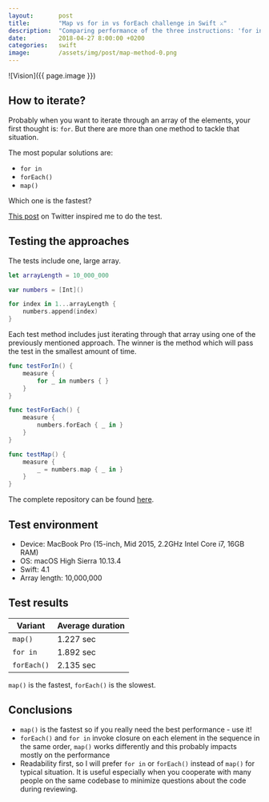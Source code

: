 ```yaml
---
layout:       post
title:        "Map vs for in vs forEach challenge in Swift ⚔️"
description:  "Comparing performance of the three instructions: 'for in', 'for' and `forEach`"
date:         2018-04-27 8:00:00 +0200
categories:   swift
image:        /assets/img/post/map-method-0.png
---
```


![Vision]({{ page.image }})

## How to iterate?

Probably when you want to iterate through an array of the elements, your first thought is: `for`. But there are more than one method to tackle that situation.

The most popular solutions are:
- `for in`
- `forEach()`
- `map()`

Which one is the fastest?

[This post](https://twitter.com/szubyak/status/954329152160780288) on Twitter inspired me to do the test.


## Testing the approaches

The tests include one, large array.

```swift
let arrayLength = 10_000_000

var numbers = [Int]()

for index in 1...arrayLength {
    numbers.append(index)
}
```

Each test method includes just iterating through that array using one of the previously mentioned approach. The winner is the method which will pass the test in the smallest amount of time.

```swift
func testForIn() {
    measure {
        for _ in numbers { }
    }
}

func testForEach() {
    measure {
        numbers.forEach { _ in }
    }
}

func testMap() {
    measure {
        _ = numbers.map { _ in }
    }
}
```

The complete repository can be found [here](https://github.com/albinekcom/MapVsForInVsForEachChallenge).


## Test environment

- Device: MacBook Pro (15-inch, Mid 2015, 2.2GHz Intel Core i7, 16GB RAM)
- OS: macOS High Sierra 10.13.4
- Swift: 4.1
- Array length: 10,000,000


## Test results

| Variant     | Average duration |
|-------------|------------------|
| `map()`     | 1.227 sec        |
| `for in`    | 1.892 sec        |
| `forEach()` | 2.135 sec        |

`map()` is the fastest, `forEach()` is the slowest.


## Conclusions

- `map()` is the fastest so if you really need the best performance - use it!
- `forEach()` and `for in` invoke closure on each element in the sequence in the same order, `map()` works differently and this probably impacts mostly on the performance
- Readability first, so I will prefer `for in` or `forEach()` instead of `map()` for typical situation. It is useful especially when you cooperate with many people on the same codebase to minimize questions about the code during reviewing.

